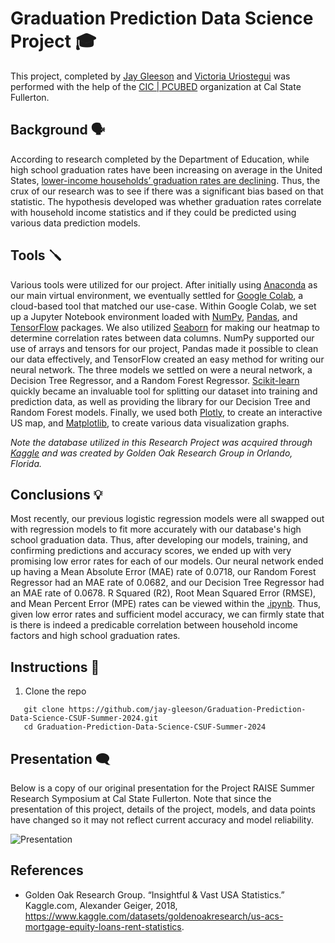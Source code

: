 
# Graduation Prediction Data Science Project 🎓

This project, completed by [Jay Gleeson](https://www.github.com/jay-gleeson) and [Victoria Uriostegui](https://github.com/victoria-uriostegui/) was performed with the help of the [CIC | PCUBED](https://www.fullerton.edu/ecs/cicpcubed/) organization at Cal State Fullerton. 


## Background 🗣️

According to research completed by the Department of Education, while high school graduation rates have been increasing on average in the United States, [lower-income households’ graduation rates are declining](https://nces.ed.gov/programs/coe/indicator/coi/high-school-graduation-rates). Thus, the crux of our research was to see if there was a significant bias based on that statistic. The hypothesis developed was whether graduation rates correlate with household income statistics and if they could be predicted using various data prediction models.
## Tools 🪛

Various tools were utilized for our project. After initially using [Anaconda](https://www.anaconda.com/products/navigator) as our main virtual environment, we eventually settled for [Google Colab](https://colab.research.google.com/), a cloud-based tool that matched our use-case. Within Google Colab, we set up a Jupyter Notebook environment loaded with [NumPy](https://numpy.org/), [Pandas](https://pandas.pydata.org/), and [TensorFlow](https://www.tensorflow.org/) packages. We also utilized [Seaborn](https://seaborn.pydata.org/) for making our heatmap to determine correlation rates between data columns. NumPy supported our use of arrays and tensors for our project, Pandas made it possible to clean our data effectively, and TensorFlow created an easy method for writing our neural network. The three models we settled on were a neural network, a Decision Tree Regressor, and a Random Forest Regressor. [Scikit-learn](https://scikit-learn.org/) quickly became an invaluable tool for splitting our dataset into training and prediction data, as well as providing the library for our Decision Tree and Random Forest models. Finally, we used both [Plotly](https://plotly.com/python/), to create an interactive US map, and [Matplotlib](https://matplotlib.org/), to create various data visualization graphs. 

*Note the database utilized in this Research Project was acquired through [Kaggle](https://www.kaggle.com/datasets/goldenoakresearch/us-acs-mortgage-equity-loans-rent-statistics) and was created by Golden Oak Research Group in Orlando, Florida.*
## Conclusions 💡

Most recently, our previous logistic regression models were all swapped out with regression models to fit more accurately with our database's high school graduation data. Thus, after developing our models, training, and confirming predictions and accuracy scores, we ended up with very promising low error rates for each of our models. Our neural network ended up having a Mean Absolute Error (MAE) rate of 0.0718, our Random Forest Regressor had an MAE rate of 0.0682, and our Decision Tree Regressor had an MAE rate of 0.0678. R Squared (R2), Root Mean Squared Error (RMSE), and Mean Percent Error (MPE) rates can be viewed within the [.ipynb](https://github.com/jay-gleeson/Graduation-Prediction-Data-Science-CSUF-Summer-2024/blob/main/Graduation_Prediction_Data_Science_CSUF_Summer_2024.ipynb). Thus, given low error rates and sufficient model accuracy, we can firmly state that is there is indeed a predicable correlation between household income factors and high school graduation rates. 
## Instructions 📝
1. Clone the repo
```git 
   git clone https://github.com/jay-gleeson/Graduation-Prediction-Data-Science-CSUF-Summer-2024.git
   cd Graduation-Prediction-Data-Science-CSUF-Summer-2024
```


## Presentation 🗨️

Below is a copy of our original presentation for the Project RAISE Summer Research Symposium at Cal State Fullerton. Note that since the presentation of this project, details of the project, models, and data points have changed so it may not reflect current accuracy and model reliability. 

![Presentation](https://i.imgur.com/Z1uJKK1.png)


## References

 - Golden Oak Research Group. “Insightful & Vast USA Statistics.” Kaggle.com, Alexander Geiger, 2018, https://www.kaggle.com/datasets/goldenoakresearch/us-acs-mortgage-equity-loans-rent-statistics.

